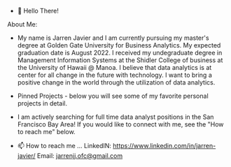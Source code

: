 - 👋 Hello There!

About Me:
- My name is Jarren Javier and I am currently pursuing my master's degree at Golden Gate University for Business Analytics. My expected graduation date is August 2022. I received my undegraduate degree in Management Information Systems at the Shidler College of business at the University of Hawaii @ Manoa. I believe that data  analytics is at center for all change in the future with technology. I want to bring a positive change in the world through the utilization of data analytics. 

- Pinned Projects - below you will see some of my favorite personal projects in detail.

- I am actively searching for full time data analyst positions in the San Francisco Bay Area! If you would like to connect with me, see the "How to reach me" below.


- 📫 How to reach me ...
LinkedIN: https://www.linkedin.com/in/jarren-javier/
Email: jarrenjj.ofc@gmail.com

